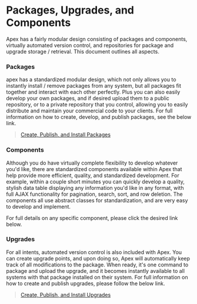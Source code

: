 
# Packages, Upgrades, and Components

Apex has a fairly modular design consisting of packages and components, virtually automated version control, and repositories for package and upgrade storage / retrieval.  This document 
outlines all aspects.


### Packages

apex has a standardized modular design, which not only allows you to instantly install / remove packages from any system, but all packages fit together and interact with each 
other perfectly.  Plus you can also easily develop your own packages, and if desired upload them to a public repository, or to a 
private repository that you control, allowing you to easily distribute and maintain your commercial code to your clients.  For full information on how to create, develop, and publish 
packages, see the below link.

> [Create, Publish, and Install Packages](packages)


### Components 

Although you do have virtually complete flexibility to develop whatever you'd like, there are standardized components available within Apex that 
help provide more efficient, quality, and standardized development.  For example, within a couple short minutes you can quickly develop a quality, stylish 
data table displaying any information you'd like in any format, with full AJAX functionality for pagination, search, sort, and row deletion.  The components all use abstract classes for 
standardization, and are very easy to develop and implement.

For full details on any specific component, please click the desired link below.


### Upgrades

For all intents, automated version control is also included with Apex.  You can create upgrade points, and upon doing so, Apex will automatically 
keep track of all modifications to the package.  When ready, it's one command to package and upload the upgrade, and it becomes instantly available to all 
systems with that package installed on their system.  For full information on how to create and publish upgrades, please 
follow the below link.

> [Create, Publish, and Install Upgrades](upgrades)





